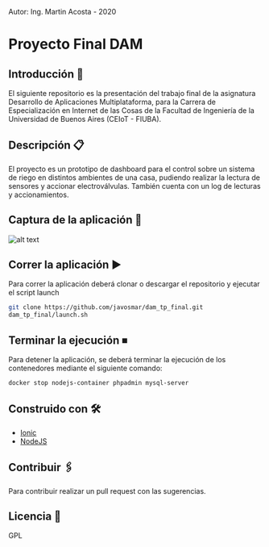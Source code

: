 Autor: Ing. Martin Acosta - 2020
# Proyecto Final DAM
## Introducción 🚀
El siguiente repositorio es la presentación del trabajo final de la asignatura Desarrollo de Aplicaciones Multiplataforma, para la Carrera de Especialización en Internet de las Cosas de la Facultad de Ingeniería de la Universidad de Buenos Aires (CEIoT - FIUBA).
## Descripción 📋
El proyecto es un prototipo de dashboard para el control sobre un sistema de riego en distintos ambientes de una casa, pudiendo realizar la lectura de sensores y accionar electroválvulas. También cuenta con un log de lecturas y accionamientos.
## Captura de la aplicación 📸
![alt text](https://i.ibb.co/gJDVbJ4/screencast2.gif)
## Correr la aplicación ▶️
Para correr la aplicación deberá clonar o descargar el repositorio y ejecutar el script launch
```sh
git clone https://github.com/javosmar/dam_tp_final.git
dam_tp_final/launch.sh
```
## Terminar la ejecución ⏹
Para detener la aplicación, se deberá terminar la ejecución de los contenedores mediante el siguiente comando:
```sh
docker stop nodejs-container phpadmin mysql-server
```
## Construido con 🛠️
* [Ionic](https://ionicframework.com/)
* [NodeJS](https://nodejs.org/)
## Contribuir 🖇️
Para contribuir realizar un pull request con las sugerencias.
## Licencia 📄
GPL